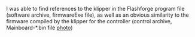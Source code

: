 I was able to find references to the klipper in the Flashforge program file (software archive, firmwareExe file), as well as an obvious similarity to the firmware compiled by the klipper for the controller (control archive, Mainboard-*.bin file [photo](./klipper_errors.png))

